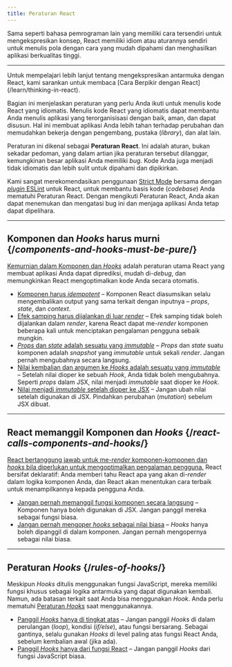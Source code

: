 ```yaml
---
title: Peraturan React
---
```


<Intro>
Sama seperti bahasa pemrograman lain yang memiliki cara tersendiri untuk mengekspresikan konsep, React memiliki idiom atau aturannya sendiri untuk menulis pola dengan cara yang mudah dipahami dan menghasilkan aplikasi berkualitas tinggi.
</Intro>

<InlineToc />

---

<Note>
Untuk mempelajari lebih lanjut tentang mengekspresikan antarmuka dengan React, kami sarankan untuk membaca [Cara Berpikir dengan React](/learn/thinking-in-react).
</Note>

Bagian ini menjelaskan peraturan yang perlu Anda ikuti untuk menulis kode React yang idiomatis. Menulis kode React yang idiomatis dapat membantu Anda menulis aplikasi yang terorganisisasi dengan baik, aman, dan dapat disusun. Hal ini membuat aplikasi Anda lebih tahan terhadap perubahan dan memudahkan bekerja dengan pengembang, pustaka (*library*), dan alat lain.

Peraturan ini dikenal sebagai **Peraturan React**. Ini adalah aturan, bukan sekadar pedoman, yang dalam artian jika peraturan tersebut dilanggar, kemungkinan besar aplikasi Anda memiliki *bug*. Kode Anda juga menjadi tidak idiomatis dan lebih sulit untuk dipahami dan dipikirkan.

Kami sangat merekomendasikan penggunaan [Strict Mode](/reference/react/StrictMode) bersama dengan [*plugin* ESLint](https://www.npmjs.com/package/eslint-plugin-react-hooks) untuk React, untuk membantu basis kode (*codebase*) Anda mematuhi Peraturan React. Dengan mengikuti Peraturan React, Anda akan dapat menemukan dan mengatasi bug ini dan menjaga aplikasi Anda tetap dapat dipelihara.

---

## Komponen dan *Hooks* harus murni {/*components-and-hooks-must-be-pure*/}

[Kemurnian dalam Komponen dan *Hooks*](/reference/rules/components-and-hooks-must-be-pure) adalah peraturan utama React yang membuat aplikasi Anda dapat diprediksi, mudah di-*debug*, dan memungkinkan React mengoptimalkan kode Anda secara otomatis. 

* [Komponen harus *idempotent*](/reference/rules/components-and-hooks-must-be-pure#components-and-hooks-must-be-idempotent) – Komponen React diasumsikan selalu mengembalikan output yang sama terkait dengan inputnya – *props*, *state*, dan *context*.
* [Efek samping harus dijalankan di luar *render*](/reference/rules/components-and-hooks-must-be-pure#side-effects-must-run-outside-of-render) – Efek samping tidak boleh dijalankan dalam *render*, karena React dapat me-*render* komponen beberapa kali untuk menciptakan pengalaman pengguna sebaik mungkin.
* [*Props* dan *state* adalah sesuatu yang *immutable*](/reference/rules/components-and-hooks-must-be-pure#props-and-state-are-immutable) – *Props* dan *state* suatu komponen adalah *snapshot* yang *immutable* untuk sekali *render*. Jangan pernah mengubahnya secara langsung.
* [Nilai kembalian dan argumen ke *Hooks* adalah sesuatu yang *immutable*](/reference/rules/components-and-hooks-must-be-pure#return-values-and-arguments-to-hooks-are-immutable) – Setelah nilai dioper ke sebuah *Hook*, Anda tidak boleh mengubahnya. Seperti *props* dalam JSX, nilai menjadi *immutable* saat dioper ke *Hook*.
* [Nilai menjadi *immutable* setelah dioper ke JSX](/reference/rules/components-and-hooks-must-be-pure#values-are-immutable-after-being-passed-to-jsx) – Jangan ubah nilai setelah digunakan di JSX. Pindahkan perubahan (*mutation*) sebelum JSX dibuat.

---

## React memanggil Komponen dan *Hooks* {/*react-calls-components-and-hooks*/}

[React bertanggung jawab untuk me-*render* komponen-komponen dan *hooks* bila diperlukan untuk mengoptimalkan pengalaman pengguna.](/reference/rules/react-calls-components-and-hooks) React bersifat deklaratif: Anda memberi tahu React apa yang akan di-*render* dalam logika komponen Anda, dan React akan menentukan cara terbaik untuk menampilkannya kepada pengguna Anda.

* [Jangan pernah memanggil fungsi komponen secara langsung](/reference/rules/react-calls-components-and-hooks#never-call-component-functions-directly) – Komponen hanya boleh digunakan di JSX. Jangan panggil mereka sebagai fungsi biasa.
* [Jangan pernah mengoper *hooks* sebagai nilai biasa](/reference/rules/react-calls-components-and-hooks#never-pass-around-hooks-as-regular-values) – *Hooks* hanya boleh dipanggil di dalam komponen. Jangan pernah mengopernya sebagai nilai biasa.

---

## Peraturan *Hooks* {/*rules-of-hooks*/}

Meskipun *Hooks* ditulis menggunakan fungsi JavaScript, mereka memiliki fungsi khusus sebagai logika antarmuka yang dapat digunakan kembali. Namun, ada batasan terkait saat Anda bisa menggunakan *Hook*. Anda perlu mematuhi [Peraturan *Hooks*](/reference/rules/rules-of-hooks) saat menggunakannya.

* [Panggil *Hooks* hanya di tingkat atas](/reference/rules/rules-of-hooks#only-call-hooks-at-the-top-level) – Jangan panggil *Hooks* di dalam perulangan (*loop*), kondisi (*if/else*), atau fungsi bersarang. Sebagai gantinya, selalu gunakan *Hooks* di level paling atas fungsi React Anda, sebelum kembalian awal (jika ada).
* [Panggil *Hooks* hanya dari fungsi React](/reference/rules/rules-of-hooks#only-call-hooks-from-react-functions) – Jangan panggil *Hooks* dari fungsi JavaScript biasa.

